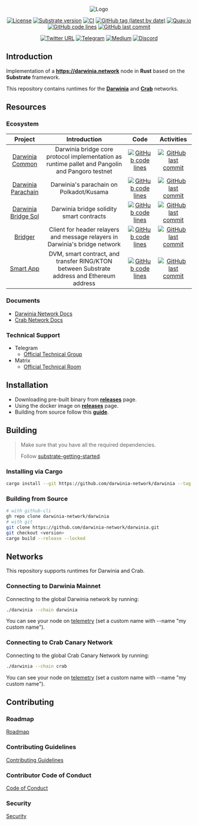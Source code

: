 <div align="center">

![Logo](https://infura-ipfs.io/ipfs/QmWm8Fdvjnu1afHGiyXQusGrBhTdZRyviNJNa6Dyx7Ujud)

[![License](https://img.shields.io/badge/License-GPLv3-blue.svg)](https://www.gnu.org/licenses/gpl-3.0)
[![Substrate version](https://img.shields.io/badge/Substrate-3.0.0-brightgreen?logo=Parity%20Substrate)](https://substrate.io)
[![CI](https://github.com/darwinia-network/darwinia/workflows/CI/badge.svg?branch=master)](https://github.com/darwinia-network/darwinia/actions/workflows/ci.yml)
[![GitHub tag (latest by date)](https://img.shields.io/github/v/tag/darwinia-network/darwinia)](https://github.com/darwinia-network/darwinia/tags)
[![Quay.io](https://img.shields.io/badge/quay-latest-blue.svg?logo=docker&logoColor=white)](https://quay.io/repository/darwinia-network/darwinia)
[![GitHub code lines](https://tokei.rs/b1/github/darwinia-network/darwinia)](https://github.com/darwinia-network/darwinia)
[![GitHub last commit](https://img.shields.io/github/last-commit/darwinia-network/darwinia?color=red&style=plastic)](https://github.com/darwinia-network/darwinia)

[![Twitter URL](https://img.shields.io/twitter/follow/DarwiniaNetwork?style=social)](https://twitter.com/DarwiniaNetwork)
[![Telegram](https://img.shields.io/endpoint?color=neon&style=flat-square&url=https%3A%2F%2Ftg.sumanjay.workers.dev%2FDarwiniaNetwork)](https://t.me/DarwiniaOfficial)
[![Medium](https://badgen.net/badge/icon/medium?icon=medium&label)](https://darwinianetwork.medium.com)
[![Discord](https://img.shields.io/badge/Discord-gray?logo=discord)](https://discord.gg/uqa3snSGTj)

</div>

## Introduction
Implementation of a **https://darwinia.network** node in **Rust** based on the **Substrate** framework.

This repository contains runtimes for the **[Darwinia](https://darwinia.network)** and **[Crab](https://crab.network)** networks.

## Resources

### Ecosystem
|                                    Project                                     |                                          Introduction                                           |                                                                       Code                                                                       |                                                                                        Activities                                                                                        |
| :----------------------------------------------------------------------------: | :---------------------------------------------------------------------------------------------: | :----------------------------------------------------------------------------------------------------------------------------------------------: | :--------------------------------------------------------------------------------------------------------------------------------------------------------------------------------------: |
|     [Darwinia Common](https://github.com/darwinia-network/darwinia-common)     | Darwinia bridge core protocol implementation as runtime pallet and Pangolin and Pangoro testnet |     [![GitHub code lines](https://tokei.rs/b1/github/darwinia-network/darwinia-common)](https://github.com/darwinia-network/darwinia-common)     |     [![GitHub last commit](https://img.shields.io/github/last-commit/darwinia-network/darwinia-common?color=red&style=plastic)](https://github.com/darwinia-network/darwinia-common)     |
|  [Darwinia Parachain](https://github.com/darwinia-network/darwinia-parachain)  |                             Darwinia's parachain on Polkadot/Kusama                             |  [![GitHub code lines](https://tokei.rs/b1/github/darwinia-network/darwinia-parachain)](https://github.com/darwinia-network/darwinia-parachain)  |  [![GitHub last commit](https://img.shields.io/github/last-commit/darwinia-network/darwinia-parachain?color=red&style=plastic)](https://github.com/darwinia-network/darwinia-parachain)  |
| [Darwinia Bridge Sol](https://github.com/darwinia-network/darwinia-bridge-sol) |                            Darwinia bridge solidity smart contracts                             | [![GitHub code lines](https://tokei.rs/b1/github/darwinia-network/darwinia-bridge-sol)](https://github.com/darwinia-network/darwinia-bridge-sol) | [![GitHub last commit](https://img.shields.io/github/last-commit/darwinia-network/darwinia-bridge-sol?color=red&style=plastic)](https://github.com/darwinia-network/darwinia-bridge-sol) |
|             [Bridger](https://github.com/darwinia-network/bridger)             |          Client for header relayers and message relayers in Darwinia's bridge network           |             [![GitHub code lines](https://tokei.rs/b1/github/darwinia-network/bridger)](https://github.com/darwinia-network/bridger)             |             [![GitHub last commit](https://img.shields.io/github/last-commit/darwinia-network/bridger?color=red&style=plastic)](https://github.com/darwinia-network/bridger)             |
|           [Smart App](https://github.com/darwinia-network/smart-app)           |   DVM, smart contract, and transfer RING/KTON between Substrate address and Ethereum address    |           [![GitHub code lines](https://tokei.rs/b1/github/darwinia-network/smart-app)](https://github.com/darwinia-network/smart-app)           |           [![GitHub last commit](https://img.shields.io/github/last-commit/darwinia-network/smart-app?color=red&style=plastic)](https://github.com/darwinia-network/smart-app)           |

### Documents
- [Darwinia Network Docs](https://docs.darwinia.network)
- [Crab Network Docs](https://docs.crab.network)

### Technical Support
- Telegram
	- [Official Technical Group](https://t.me/DarwiniaDev)
- Matrix
	- [Official Technical Room](https://matrix.to/#/#darwinia:matrix.org)

## Installation
- Downloading pre-built binary from **[releases](https://github.com/darwinia-network/darwinia/releases)** page.
- Using the docker image on **[releases](https://github.com/darwinia-network/darwinia/releases)** page.
- Building from source follow this **[guide](#build-from-source)**.

## Building
> Make sure that you have all the required dependencies.
>
> Follow [substrate-getting-started](https://substrate.dev/docs/en/knowledgebase/getting-started).

### Installing via Cargo
```sh
cargo install --git https://github.com/darwinia-network/darwinia --tag <version> --locked
```

### Building from Source
```sh
# with github-cli
gh repo clone darwinia-network/darwinia
# with git
git clone https://github.com/darwinia-network/darwinia.git
git checkout <version>
cargo build --release --locked
```

## Networks
This repository supports runtimes for Darwinia and Crab.

### Connecting to Darwinia Mainnet
Connecting to the global Darwinia network by running:
```sh
./darwinia --chain darwinia
```
You can see your node on [telemetry](https://telemetry.polkadot.io/#list/0x729cb8f2cf428adcf81fe69610edda32c5711b2ff17de747e8604a3587021db8) (set a custom name with --name "my custom name").

### Connecting to Crab Canary Network
Connecting to the global Crab Canary Network by running:
```sh
./darwinia --chain crab
```
You can see your node on [telemetry](https://telemetry.polkadot.io/#list/0x34f61bfda344b3fad3c3e38832a91448b3c613b199eb23e5110a635d71c13c65) (set a custom name with --name "my custom name").

## Contributing

### Roadmap
[Roadmap](docs/ROADMAP.md)

### Contributing Guidelines
[Contributing Guidelines](docs/CONTRIBUTING.adoc)

### Contributor Code of Conduct
[Code of Conduct](docs/CODE_OF_CONDUCT.md)

### Security
[Security](docs/SECURITY.md)
